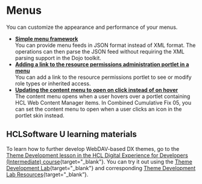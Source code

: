 # Menus

You can customize the appearance and performance of your menus.

-   **[Simple menu framework](../menus/simple_menu_framework/index.md)**  
You can provide menu feeds in JSON format instead of XML format. The operations can then parse the JSON feed without requiring the XML parsing support in the Dojo toolkit.
-   **[Adding a link to the resource permissions administration portlet in a menu](themeopt_cust_resrcpermiss.md)**  
You can add a link to the resource permissions portlet to see or modify role types or inherited access.
-   **[Updating the content menu to open on click instead of on hover](themeopt_update_con_menu_open.md)**  
The content menu opens when a user hovers over a portlet containing HCL Web Content Manager items. In Combined Cumulative Fix 05, you can set the content menu to open when a user clicks an icon in the portlet skin instead.

## HCLSoftware U learning materials

To learn how to further develop WebDAV-based DX themes, go to the [Theme Development lesson in the HCL Digital Experience for Developers (Intermediate) course](https://hclsoftwareu.hcltechsw.com/component/axs/?view=sso_config&id=3&forward=https%3A%2F%2Fhclsoftwareu.hcltechsw.com%2Fcourses%2Flesson%2F%3Fid%3D3462){target="_blank"}. You can try it out using the [Theme Development Lab](https://hclsoftwareu.hcltechsw.com/images/Lc4sMQCcN5uxXmL13gSlsxClNTU3Mjc3NTc4MTc2/DS_Academy/DX/Developer/HDX-DEV-200_Theme_Development.pdf){target="_blank"} and corresponding [Theme Development Lab Resources](https://hclsoftwareu.hcltechsw.com/images/Lc4sMQCcN5uxXmL13gSlsxClNTU3Mjc3NTc4MTc2/DS_Academy/DX/Developer/HDX-DEV-200_Theme_Development_Lab_Resources.zip){target="_blank”}.
